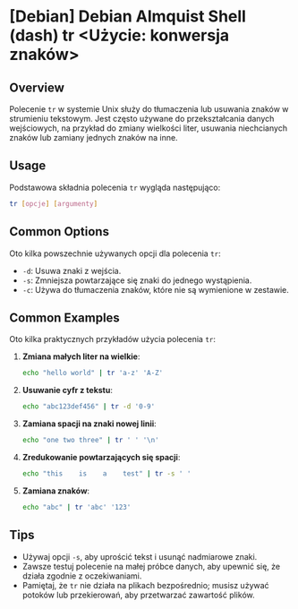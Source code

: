 # [Debian] Debian Almquist Shell (dash) tr <Użycie: konwersja znaków>

## Overview
Polecenie `tr` w systemie Unix służy do tłumaczenia lub usuwania znaków w strumieniu tekstowym. Jest często używane do przekształcania danych wejściowych, na przykład do zmiany wielkości liter, usuwania niechcianych znaków lub zamiany jednych znaków na inne.

## Usage
Podstawowa składnia polecenia `tr` wygląda następująco:

```bash
tr [opcje] [argumenty]
```

## Common Options
Oto kilka powszechnie używanych opcji dla polecenia `tr`:

- `-d`: Usuwa znaki z wejścia.
- `-s`: Zmniejsza powtarzające się znaki do jednego wystąpienia.
- `-c`: Używa do tłumaczenia znaków, które nie są wymienione w zestawie.

## Common Examples
Oto kilka praktycznych przykładów użycia polecenia `tr`:

1. **Zmiana małych liter na wielkie**:
   ```bash
   echo "hello world" | tr 'a-z' 'A-Z'
   ```

2. **Usuwanie cyfr z tekstu**:
   ```bash
   echo "abc123def456" | tr -d '0-9'
   ```

3. **Zamiana spacji na znaki nowej linii**:
   ```bash
   echo "one two three" | tr ' ' '\n'
   ```

4. **Zredukowanie powtarzających się spacji**:
   ```bash
   echo "this    is    a    test" | tr -s ' '
   ```

5. **Zamiana znaków**:
   ```bash
   echo "abc" | tr 'abc' '123'
   ```

## Tips
- Używaj opcji `-s`, aby uprościć tekst i usunąć nadmiarowe znaki.
- Zawsze testuj polecenie na małej próbce danych, aby upewnić się, że działa zgodnie z oczekiwaniami.
- Pamiętaj, że `tr` nie działa na plikach bezpośrednio; musisz używać potoków lub przekierowań, aby przetwarzać zawartość plików.